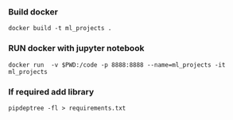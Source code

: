 ### Build docker

    docker build -t ml_projects . 
    
### RUN docker with jupyter notebook

    docker run  -v $PWD:/code -p 8888:8888 --name=ml_projects -it ml_projects

### If required add library
    pipdeptree -fl > requirements.txt
